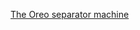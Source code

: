 ---
layout: post
wordpress_id: 1584
wordpress_url: http://noesbueno.com/archives/1584
date: '2013-02-28 19:02:52 -0600'
date_gmt: '2013-03-01 00:02:52 -0600'
body: |
  <p><a href="http://kottke.org/13/02/the-oreo-separator-machine">The Oreo separator machine</a></p>
---